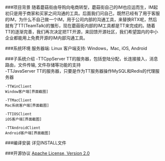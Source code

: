 ###项目背景
	随着蘑菇街由导购向电商转型，蘑菇街自己的IM也应运而生，IM起初只是用于商家和买家之间沟通的工具。后面我们问自己，既然已经有了用于客服的IM，为什么不自己做一个IM，用于公司内部的沟通工具，来替换RTX呢，然后就有了TT(TeamTalk)的雏形，现在蘑菇街内部的IM工具都是TT来完成的。随着TT的逐渐完善，我们再次决定把TT开源，来回馈开源社区，我们希望国内的中小企业都能用上免费开源的IM内部沟通工具。

###系统环境
	服务器端: Linux
	客户端支持: Windows，Mac, iOS, Android

###子系统介绍
	-TTCppServer
	TT的服务器，包括登陆分配，长连接接入，消息路由，文件传输, 文件存储等功能的支持	
	-TTJavaServer
	TT的服务器，只要是作为TT服务器操作MySQL和Redis的代理服务器
	
	-TTWinClient
	Window客户端[界面截图]
	
	-TTMacClient
	Mac系统客户端[界面截图]
	
	-TTIOSClient
	iOS客户端[界面截图]
	
	-TTAndroidClient
	Android客户端[界面截图]
	
###编译安装
	详见INSTALL文件
	
###开源协议
[Apache License, Version 2.0](http://www.apache.org/licenses/LICENSE-2.0.html) 
